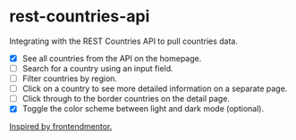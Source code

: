 # rest-countries-api

Integrating with the REST Countries API to pull countries data.

- [x] See all countries from the API on the homepage.
- [ ] Search for a country using an input field.
- [ ] Filter countries by region.
- [ ] Click on a country to see more detailed information on a separate page.
- [ ] Click through to the border countries on the detail page.
- [x] Toggle the color scheme between light and dark mode (optional).

[Inspired by frontendmentor.](https://www.frontendmentor.io/challenges/rest-countries-api-with-color-theme-switcher-5cacc469fec04111f7b848ca)
